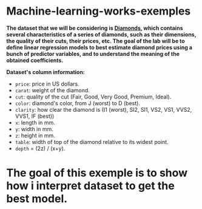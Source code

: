 # Machine-learning-works-exemples

**The dataset that we will be considering is [Diamonds](https://www.kaggle.com/datasets/shivam2503/diamonds), which contains several characteristics of a series of diamonds, such as their dimensions, the quality of their cuts, their prices, etc. The goal of the lab will be to define linear regression models to best estimate diamond prices using a bunch of predictor variables, and to understand the meaning of the obtained coefficients.**

**Dataset's column information:**

- `price`: price in US dollars.
- `carat`: weight of the diamond. 
- `cut`: quality of the cut (Fair, Good, Very Good, Premium, Ideal).
- `color`: diamond's color, from J (worst) to D (best).
- `clarity`: how clear the diamond is (I1 (worst), SI2, SI1, VS2, VS1, VVS2, VVS1, IF (best))
- `x`: length in mm.
- `y`: width in mm. 
- `z`: height in mm.
- `table`: width of top of the diamond relative to its widest point. 
- `depth` = (2z) / (x+y).

# The goal of this exemple is to show how i interpret dataset to get the best model.